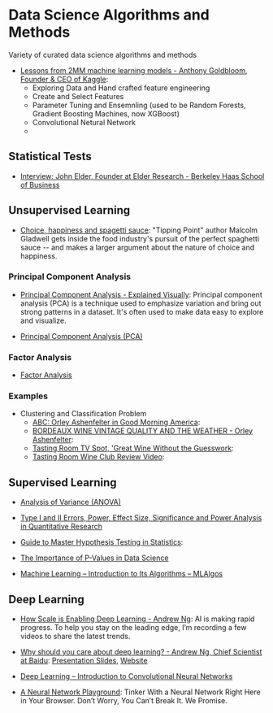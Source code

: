 # Data Science Algorithms and Methods
Variety of curated data science algorithms and methods

- [Lessons from 2MM machine learning models - Anthony Goldbloom, Founder & CEO of Kaggle](https://www.youtube.com/watch?v=GTs5ZQ6XwUM):
  - Exploring Data and Hand crafted feature engineering
   - Create and Select Features
   - Parameter Tuning and Ensemnling (used to be Random Forests, Gradient Boosting Machines, now XGBoost)
  - Convolutional Netural Network
   - 

## Statistical Tests
- [Interview: John Elder, Founder at Elder Research - Berkeley Haas School of Business](https://www.youtube.com/watch?v=3o6E2WNqIcs)

## Unsupervised Learning
- [Choice, happiness and spagetti sauce](https://www.ted.com/talks/malcolm_gladwell_on_spaghetti_sauce?language=en): "Tipping Point" author Malcolm Gladwell gets inside the food industry's pursuit of the perfect spaghetti sauce -- and makes a larger argument about the nature of choice and happiness.

### Principal Component Analysis
- [Principal Component Analysis - Explained Visually](http://setosa.io/ev/principal-component-analysis/): Principal component analysis (PCA) is a technique used to emphasize variation and bring out strong patterns in a dataset. It's often used to make data easy to explore and visualize.

- [Principal Component Analysis (PCA)](https://www.youtube.com/watch?v=_UVHneBUBW0)

### Factor Analysis
- [Factor Analysis](https://www.youtube.com/watch?reload=9&v=WV_jcaDBZ2I)

### Examples
- Clustering and Classification Problem
  - [ABC: Orley Ashenfelter in Good Morning America](https://www.youtube.com/watch?v=Ec8hPHLMyzY): 
  - [BORDEAUX WINE VINTAGE QUALITY AND THE WEATHER - Orley Ashenfelter](http://www.liquidasset.com/orley.htm): 
  - [Tasting Room TV Spot, 'Great Wine Without the Guesswork](https://www.youtube.com/watch?v=GG791IrUxew): 
  - [Tasting Room Wine Club Review Video](https://www.youtube.com/watch?v=mNVifC-tUKI): 

## Supervised Learning


- [Analysis of Variance (ANOVA)](https://www.youtube.com/watch?v=0Vj2V2qRU10)

- [Type I and II Errors, Power, Effect Size, Significance and Power Analysis in Quantitative Research](https://www.youtube.com/watch?v=OWn3Ko1WYTA)

- [Guide to Master Hypothesis Testing in Statistics](https://www.analyticsvidhya.com/blog/2015/09/hypothesis-testing-explained/): 

- [The Importance of P-Values in Data Science](https://opendatascience.com/the-importance-of-p-values-in-data-science/)

- [Machine Learning – Introduction to Its Algorithms – MLAlgos](https://vinodsblog.com/2018/03/26/machine-learning-introduction-to-its-algorithms-mlalgos/)

## Deep Learning
- [How Scale is Enabling Deep Learning - Andrew Ng](https://www.youtube.com/watch?v=LcfLo7YP8O4): AI is making rapid progress. To help you stay on the leading edge, I’m recording a few videos to share the latest trends.

- [Why should you care about deep learning? - Andrew Ng, Chief Scientist at Baidu](https://www.youtube.com/watch?v=O0VN0pGgBZM): [Presentation Slides](http://www.slideshare.net/ExtractConf), [Website](http://extractconf.com)

- [Deep Learning – Introduction to Convolutional Neural Networks](https://vinodsblog.com/2018/10/15/everything-you-need-to-know-about-convolutional-neural-networks/)

- [A Neural Network Playground](http://playground.tensorflow.org): Tinker With a Neural Network Right Here in Your Browser.
Don’t Worry, You Can’t Break It. We Promise.
